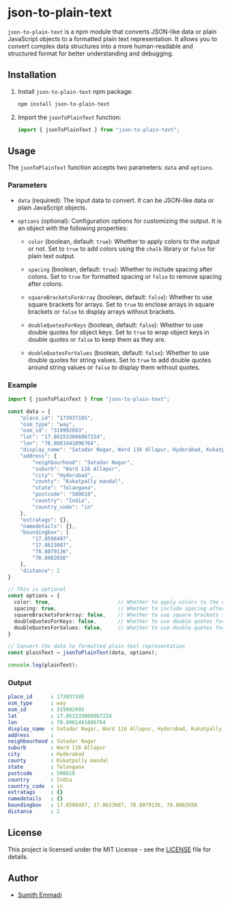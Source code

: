 # json-to-plain-text

`json-to-plain-text` is a npm module that converts JSON-like data or plain JavaScript objects to a formatted plain text representation. It allows you to convert complex data structures into a more human-readable and structured format for better understanding and debugging.

## Installation

1. Install `json-to-plain-text` npm package.

   ```bash
   npm install json-to-plain-text
   ```

2. Import the `jsonToPlainText` function:

   ```typescript
   import { jsonToPlainText } from "json-to-plain-text";
   ```

## Usage

The `jsonToPlainText` function accepts two parameters: `data` and `options`.

### Parameters

- `data` (required): The input data to convert. It can be JSON-like data or plain JavaScript objects.

- `options` (optional): Configuration options for customizing the output. It is an object with the following properties:

  - `color` (boolean, default: `true`): Whether to apply colors to the output or not. Set to `true` to add colors using the `chalk` library or `false` for plain text output.

  - `spacing` (boolean, default: `true`): Whether to include spacing after colons. Set to `true` for formatted spacing or `false` to remove spacing after colons.

  - `squareBracketsForArray` (boolean, default: `false`): Whether to use square brackets for arrays. Set to `true` to enclose arrays in square brackets or `false` to display arrays without brackets.

  - `doubleQuotesForKeys` (boolean, default: `false`): Whether to use double quotes for object keys. Set to `true` to wrap object keys in double quotes or `false` to keep them as they are.

  - `doubleQuotesForValues` (boolean, default: `false`): Whether to use double quotes for string values. Set to `true` to add double quotes around string values or `false` to display them without quotes.

### Example

```typescript
import { jsonToPlainText } from "json-to-plain-text";

const data = {
    "place_id": "173937105",
    "osm_type": "way",
    "osm_id": "319992693",
    "lat": "17.861533866867224",
    "lon": "78.8081441896764",
    "display_name": "Satadar Nagar, Ward 116 Allapur, Hyderabad, Kukatpally mandal, Telangana, 500018, India",
    "address": {
        "neighbourhood": "Satadar Nagar",
        "suburb": "Ward 116 Allapur",
        "city": "Hyderabad",
        "county": "Kukatpally mandal",
        "state": "Telangana",
        "postcode": "500018",
        "country": "India",
        "country_code": "in"
    },
    "extratags": {},
    "namedetails": {},
    "boundingbox": [
        "17.8598497",
        "17.8623087",
        "78.8079136",
        "78.8082658"
    ],
    "distance": 2
}

// This is optional
const options = {
  color: true,                      // Whether to apply colors to the output or not
  spacing: true,                    // Whether to include spacing after colons or not
  squareBracketsForArray: false,    // Whether to use square brackets for arrays or not
  doubleQuotesForKeys: false,       // Whether to use double quotes for object keys or not
  doubleQuotesForValues: false,     // Whether to use double quotes for string values or not
}

// Convert the data to formatted plain text representation
const plainText = jsonToPlainText(data, options);

console.log(plainText);
```

### Output

```yaml
place_id      : 173937105
osm_type      : way
osm_id        : 319992693
lat           : 17.861533866867224
lon           : 78.8081441896764
display_name  : Satadar Nagar, Ward 116 Allapur, Hyderabad, Kukatpally mandal, Telangana, 500018, India
address       : 
neighbourhood : Satadar Nagar
suburb        : Ward 116 Allapur
city          : Hyderabad
county        : Kukatpally mandal
state         : Telangana
postcode      : 500018
country       : India
country_code  : in
extratags     : {}
namedetails   : {}
boundingbox   : 17.8598497, 17.8623087, 78.8079136, 78.8082658
distance      : 2
```

## License

This project is licensed under the MIT License - see the [LICENSE](LICENSE) file for details.

## Author

- [Sumith Emmadi](https://github.com/sumithemmadi)
